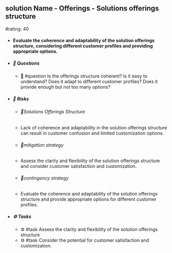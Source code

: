 ## solution Name - Offerings - Solutions offerings structure
#rating: 40
- #### Evaluate the coherence and adaptability of the solution offerings structure, considering different customer profiles and providing appropriate options.
- ##### 💭 Questions
  - 💭 #question Is the offerings structure coherent? Is it easy to understand? Does it adapt to different customer profiles? Does it provide enough but not too many options?
- ##### 🚨 Risks
  - ###### 🚨Solutions Offerings Structure
  - Lack of coherence and adaptability in the solution offerings structure can result in customer confusion and limited customization options.
  - ###### 🚨mitigation strategy
  - Assess the clarity and flexibility of the solution offerings structure and consider customer satisfaction and customization.
  - ###### 🚨contingency strategy
  - Evaluate the coherence and adaptability of the solution offerings structure and provide appropriate options for different customer profiles.
- ##### ⚙️ Tasks
  - ⚙️ #task Assess the clarity and flexibility of the solution offerings structure
  - ⚙️ #task  Consider the potential for customer satisfaction and customization.


